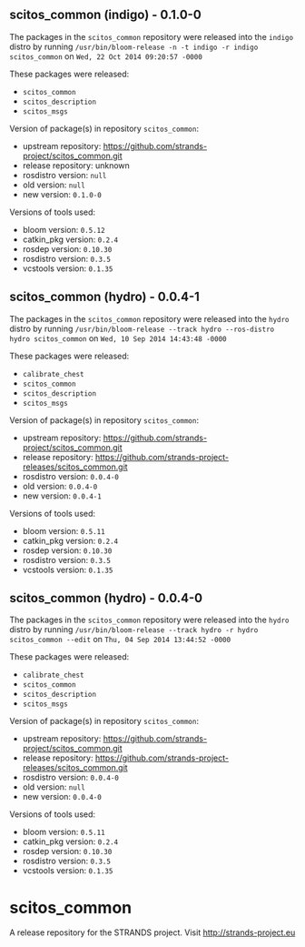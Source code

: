 ## scitos_common (indigo) - 0.1.0-0

The packages in the `scitos_common` repository were released into the `indigo` distro by running `/usr/bin/bloom-release -n -t indigo -r indigo scitos_common` on `Wed, 22 Oct 2014 09:20:57 -0000`

These packages were released:
- `scitos_common`
- `scitos_description`
- `scitos_msgs`

Version of package(s) in repository `scitos_common`:
- upstream repository: https://github.com/strands-project/scitos_common.git
- release repository: unknown
- rosdistro version: `null`
- old version: `null`
- new version: `0.1.0-0`

Versions of tools used:
- bloom version: `0.5.12`
- catkin_pkg version: `0.2.4`
- rosdep version: `0.10.30`
- rosdistro version: `0.3.5`
- vcstools version: `0.1.35`


## scitos_common (hydro) - 0.0.4-1

The packages in the `scitos_common` repository were released into the `hydro` distro by running `/usr/bin/bloom-release --track hydro --ros-distro hydro scitos_common` on `Wed, 10 Sep 2014 14:43:48 -0000`

These packages were released:
- `calibrate_chest`
- `scitos_common`
- `scitos_description`
- `scitos_msgs`

Version of package(s) in repository `scitos_common`:
- upstream repository: https://github.com/strands-project/scitos_common.git
- release repository: https://github.com/strands-project-releases/scitos_common.git
- rosdistro version: `0.0.4-0`
- old version: `0.0.4-0`
- new version: `0.0.4-1`

Versions of tools used:
- bloom version: `0.5.11`
- catkin_pkg version: `0.2.4`
- rosdep version: `0.10.30`
- rosdistro version: `0.3.5`
- vcstools version: `0.1.35`


## scitos_common (hydro) - 0.0.4-0

The packages in the `scitos_common` repository were released into the `hydro` distro by running `/usr/bin/bloom-release --track hydro -r hydro scitos_common --edit` on `Thu, 04 Sep 2014 13:44:52 -0000`

These packages were released:
- `calibrate_chest`
- `scitos_common`
- `scitos_description`
- `scitos_msgs`

Version of package(s) in repository `scitos_common`:
- upstream repository: https://github.com/strands-project/scitos_common.git
- release repository: https://github.com/strands-project-releases/scitos_common.git
- rosdistro version: `0.0.4-0`
- old version: `null`
- new version: `0.0.4-0`

Versions of tools used:
- bloom version: `0.5.11`
- catkin_pkg version: `0.2.4`
- rosdep version: `0.10.30`
- rosdistro version: `0.3.5`
- vcstools version: `0.1.35`


scitos_common
=============

A release repository for the STRANDS project. Visit http://strands-project.eu
